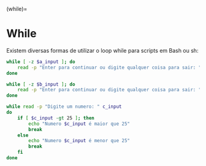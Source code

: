 (while)=
        
# While

Existem diversas formas de utilizar o loop while para scripts em Bash ou sh:

```bash
while [ -z $a_input ]; do
    read -p "Enter para continuar ou digite qualquer coisa para sair: " a_input
done

while [ -z $b_input ]; do 
    read -p "Enter para continuar ou digite qualquer coisa para sair: " b_input 
done

while read -p "Digite um numero: " c_input
do
    if [ $c_input -gt 25 ]; then
        echo "Numero $c_input é maior que 25"
        break
    else
        echo "Numero $c_input é menor que 25"
        break
    fi
done
```